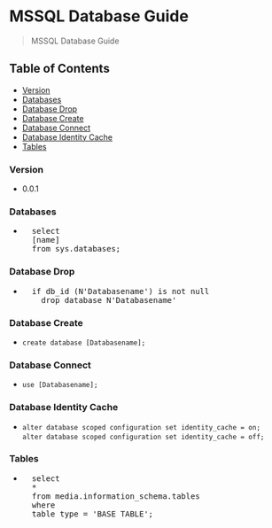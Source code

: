 # MSSQL Database Guide
> MSSQL Database Guide

## Table of Contents
* [Version](#version)
* [Databases](#databases)
* [Database Drop](#database-drop)
* [Database Create](#database-create)
* [Database Connect](#database-connect)
* [Database Identity Cache](#database-identity-cache)
* [Tables](#tables)

### Version
* 0.0.1

### Databases
* <pre>
    select
    [name]
    from sys.databases;
  </pre>
  
### Database Drop
* <pre>
    if db_id (N'Databasename') is not null
      drop database N'Databasename'
  </pre>

### Database Create
* `create database [Databasename];`
  
### Database Connect
* `use [Databasename];`

### Database Identity Cache
* `alter database scoped configuration set identity_cache = on;`<br />
  `alter database scoped configuration set identity_cache = off;`
  
### Tables
* <pre>
    select
    *
    from media.information_schema.tables
    where
    table_type = 'BASE TABLE';
  </pre>
